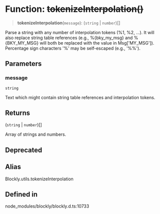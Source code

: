 # Function: ~~tokenizeInterpolation()~~

> **tokenizeInterpolation**(`message`): (`string` \| `number`)[]

Parse a string with any number of interpolation tokens (%1, %2, ...).
It will also replace string table references (e.g., %{bky_my_msg} and
%{BKY_MY_MSG} will both be replaced with the value in
Msg['MY_MSG']). Percentage sign characters '%' may be self-escaped
(e.g., '%%').

## Parameters

### message

`string`

Text which might contain string table references and
interpolation tokens.

## Returns

(`string` \| `number`)[]

Array of strings and numbers.

## Deprecated

## Alias

Blockly.utils.tokenizeInterpolation

## Defined in

node_modules/blockly/blockly.d.ts:10733

